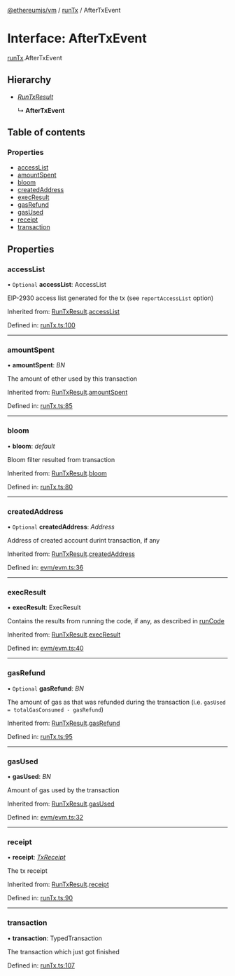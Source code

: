 [@ethereumjs/vm](../README.md) / [runTx](../modules/runtx.md) / AfterTxEvent

# Interface: AfterTxEvent

[runTx](../modules/runtx.md).AfterTxEvent

## Hierarchy

* [*RunTxResult*](runtx.runtxresult.md)

  ↳ **AfterTxEvent**

## Table of contents

### Properties

- [accessList](runtx.aftertxevent.md#accesslist)
- [amountSpent](runtx.aftertxevent.md#amountspent)
- [bloom](runtx.aftertxevent.md#bloom)
- [createdAddress](runtx.aftertxevent.md#createdaddress)
- [execResult](runtx.aftertxevent.md#execresult)
- [gasRefund](runtx.aftertxevent.md#gasrefund)
- [gasUsed](runtx.aftertxevent.md#gasused)
- [receipt](runtx.aftertxevent.md#receipt)
- [transaction](runtx.aftertxevent.md#transaction)

## Properties

### accessList

• `Optional` **accessList**: AccessList

EIP-2930 access list generated for the tx (see `reportAccessList` option)

Inherited from: [RunTxResult](runtx.runtxresult.md).[accessList](runtx.runtxresult.md#accesslist)

Defined in: [runTx.ts:100](https://github.com/ethereumjs/ethereumjs-monorepo/blob/master/packages/vm/lib/runTx.ts#L100)

___

### amountSpent

• **amountSpent**: *BN*

The amount of ether used by this transaction

Inherited from: [RunTxResult](runtx.runtxresult.md).[amountSpent](runtx.runtxresult.md#amountspent)

Defined in: [runTx.ts:85](https://github.com/ethereumjs/ethereumjs-monorepo/blob/master/packages/vm/lib/runTx.ts#L85)

___

### bloom

• **bloom**: *default*

Bloom filter resulted from transaction

Inherited from: [RunTxResult](runtx.runtxresult.md).[bloom](runtx.runtxresult.md#bloom)

Defined in: [runTx.ts:80](https://github.com/ethereumjs/ethereumjs-monorepo/blob/master/packages/vm/lib/runTx.ts#L80)

___

### createdAddress

• `Optional` **createdAddress**: *Address*

Address of created account durint transaction, if any

Inherited from: [RunTxResult](runtx.runtxresult.md).[createdAddress](runtx.runtxresult.md#createdaddress)

Defined in: [evm/evm.ts:36](https://github.com/ethereumjs/ethereumjs-monorepo/blob/master/packages/vm/lib/evm/evm.ts#L36)

___

### execResult

• **execResult**: ExecResult

Contains the results from running the code, if any, as described in [runCode](../classes/index.default.md#runcode)

Inherited from: [RunTxResult](runtx.runtxresult.md).[execResult](runtx.runtxresult.md#execresult)

Defined in: [evm/evm.ts:40](https://github.com/ethereumjs/ethereumjs-monorepo/blob/master/packages/vm/lib/evm/evm.ts#L40)

___

### gasRefund

• `Optional` **gasRefund**: *BN*

The amount of gas as that was refunded during the transaction (i.e. `gasUsed = totalGasConsumed - gasRefund`)

Inherited from: [RunTxResult](runtx.runtxresult.md).[gasRefund](runtx.runtxresult.md#gasrefund)

Defined in: [runTx.ts:95](https://github.com/ethereumjs/ethereumjs-monorepo/blob/master/packages/vm/lib/runTx.ts#L95)

___

### gasUsed

• **gasUsed**: *BN*

Amount of gas used by the transaction

Inherited from: [RunTxResult](runtx.runtxresult.md).[gasUsed](runtx.runtxresult.md#gasused)

Defined in: [evm/evm.ts:32](https://github.com/ethereumjs/ethereumjs-monorepo/blob/master/packages/vm/lib/evm/evm.ts#L32)

___

### receipt

• **receipt**: [*TxReceipt*](../modules/types.md#txreceipt)

The tx receipt

Inherited from: [RunTxResult](runtx.runtxresult.md).[receipt](runtx.runtxresult.md#receipt)

Defined in: [runTx.ts:90](https://github.com/ethereumjs/ethereumjs-monorepo/blob/master/packages/vm/lib/runTx.ts#L90)

___

### transaction

• **transaction**: TypedTransaction

The transaction which just got finished

Defined in: [runTx.ts:107](https://github.com/ethereumjs/ethereumjs-monorepo/blob/master/packages/vm/lib/runTx.ts#L107)
